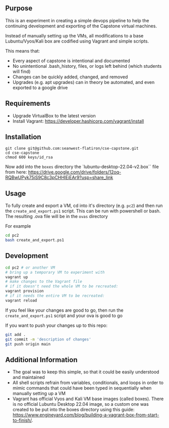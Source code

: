 ## Purpose
This is an experiment in creating a simple devops pipeline to help the
continuing development and exporting of the Capstone virtual machines.

Instead of manually setting up the VMs, all modifications to a base
Lubuntu/Vyos/Kali box are codified using Vagrant and simple scripts.

This means that:
 - Every aspect of capstone is intentional and documented
 - No unintentional .bash_history, files, or logs left behind (which students
   will find)
 - Changes can be quickly added, changed, and removed
 - Upgrades (e.g. apt upgrades) can in theory be automated, and even exported
   to a google drive

## Requirements
 - Upgrade VirtualBox to the latest version
 - Install Vagrant: https://developer.hashicorp.com/vagrant/install

## Installation

```
git clone git@github.com:seanwest-flatiron/cse-capstone.git
cd cse-capstone
chmod 600 keys/id_rsa
```

Now add into the `boxes` directory the `lubuntu-desktop-22.04-v2.box`` file from here: https://drive.google.com/drive/folders/12oq-RQBwUPyk75iS9C8c3pCHHlEiEAr9?usp=share_link

## Usage

To fully create and export a VM, cd into it's directory (e.g. `pc2`) and then run the
`create_and_export.ps1` script. This can be run with powershell or bash. The resulting .ova file will be in the `ovas` directory

For example
```bash
cd pc2
bash create_and_export.ps1
```

## Development

```bash
cd pc2 # or another VM
# bring up a temporary VM to experiment with
vagrant up
# make changes to the Vagrant file
# if it doesn't need the whole VM to be recreated:
vagrant provision
# if it needs the entire VM to be recreated:
vagrant reload
```

If you feel like your changes are good to go, then run the `create_and_export.ps1` script and your ova is good to go

If you want to push your changes up to this repo:
```bash
git add .
git commit -m 'description of changes'
git push origin main
```

## Additional Information

- The goal was to keep this simple, so that it could be easily understood and
  maintained
- All shell scripts refrain from variables, conditionals, and loops in order
  to mimic commands that could have been typed in sequentially when manually
setting up a VM
- Vagrant has official Vyos and Kali VM base images (called boxes). There is no official Lubuntu
  Desktop 22.04 image, so a custom one was created to be put into the boxes
directory using this guide: https://www.engineyard.com/blog/building-a-vagrant-box-from-start-to-finish/.



